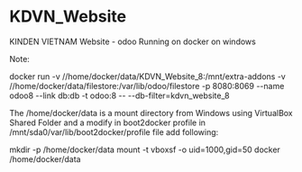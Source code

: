 # KDVN_Website
KINDEN VIETNAM Website - odoo
Running on docker on windows

Note:

docker run -v //home/docker/data/KDVN_Website_8:/mnt/extra-addons -v //home/docker/data/filestore:/var/lib/odoo/filestore -p 8080:8069 --name odoo8 --link db:db -t odoo:8 -- --db-filter=kdvn_website_8

The /home/docker/data is a mount directory from Windows using VirtualBox Shared Folder and a modify in boot2docker profile
in /mnt/sda0/var/lib/boot2docker/profile file add following:

mkdir -p /home/docker/data
mount -t vboxsf -o uid=1000,gid=50 docker /home/docker/data

